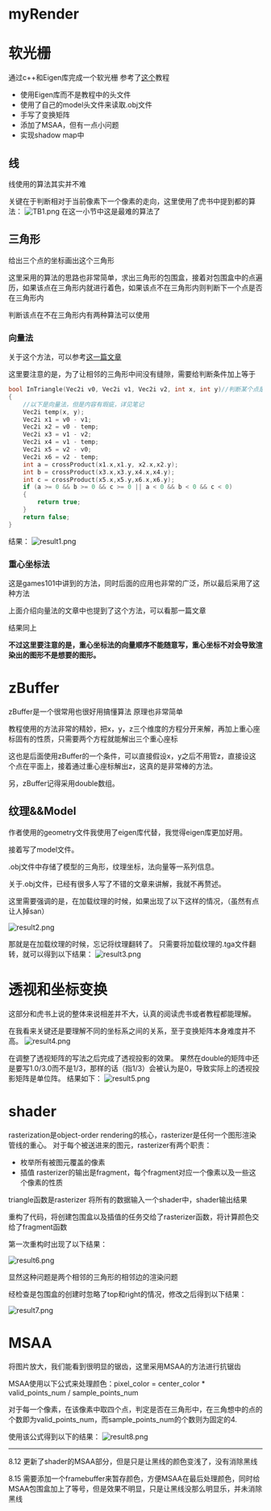 # myRender
# 软光栅
通过c++和Eigen库完成一个软光栅
参考了[这个](https://github.com/ssloy/tinyrenderer/wiki#tiny-renderer-or-how-opengl-works-software-rendering-in-500-lines-of-code)教程
- 使用Eigen库而不是教程中的头文件
- 使用了自己的model头文件来读取.obj文件
- 手写了变换矩阵
- 添加了MSAA，但有一点小问题
- 实现shadow map中

## 线
线使用的算法其实并不难

关键在于判断相对于当前像素下一个像素的走向，这里使用了虎书中提到都的算法：
![TB1.png](TB1.png)
在这一小节中这是最难的算法了

## 三角形
给出三个点的坐标画出这个三角形

这里采用的算法的思路也非常简单，求出三角形的包围盒，接着对包围盒中的点遍历，如果该点在三角形内就进行着色，如果该点不在三角形内则判断下一个点是否在三角形内

判断该点在不在三角形内有两种算法可以使用

### 向量法
关于这个方法，可以参考[这一篇文章](https://www.cnblogs.com/graphics/archive/2010/08/05/1793393.html)

这里要注意的是，为了让相邻的三角形中间没有缝隙，需要给判断条件加上等于

```cpp
bool InTriangle(Vec2i v0, Vec2i v1, Vec2i v2, int x, int y)//判断某个点是否在三角形内
{
    //以下是向量法，但是内容有瑕疵，详见笔记
    Vec2i temp(x, y);
    Vec2i x1 = v0 - v1;
    Vec2i x2 = v0 - temp;
    Vec2i x3 = v1 - v2;
    Vec2i x4 = v1 - temp;
    Vec2i x5 = v2 - v0;
    Vec2i x6 = v2 - temp;
    int a = crossProduct(x1.x,x1.y, x2.x,x2.y);
    int b = crossProduct(x3.x,x3.y,x4.x,x4.y);
    int c = crossProduct(x5.x,x5.y,x6.x,x6.y);
    if (a >= 0 && b >= 0 && c >= 0 || a < 0 && b < 0 && c < 0)
    {
        return true;
    }
    return false;
}
```
结果：
![result1.png](result1.png)


### 重心坐标法

这是games101中讲到的方法，同时后面的应用也非常的广泛，所以最后采用了这种方法

上面介绍向量法的文章中也提到了这个方法，可以看那一篇文章

结果同上

**不过这里要注意的是，重心坐标法的向量顺序不能随意写，重心坐标不对会导致渲染出的图形不是想要的图形。**



# zBuffer
zBuffer是一个很常用也很好用搞懂算法
原理也非常简单

教程使用的方法非常的精妙，把x，y，z三个维度的方程分开来解，再加上重心座标固有的性质，只需要两个方程就能解出三个重心座标

这也是后面使用zBuffer的一个条件，可以直接假设x，y之后不用管z，直接设这个点在平面上，接着通过重心座标解出z，这真的是非常棒的方法。

另，zBuffer记得采用double数组。


## 纹理&&Model
作者使用的geometry文件我使用了eigen库代替，我觉得eigen库更加好用。

接着写了model文件。

.obj文件中存储了模型的三角形，纹理坐标，法向量等一系列信息。

关于.obj文件，已经有很多人写了不错的文章来讲解，我就不再赘述。

这里需要强调的是，在加载纹理的时候，如果出现了以下这样的情况，（虽然有点让人掉san）

![result2.png](result2.png)

那就是在加载纹理的时候，忘记将纹理翻转了。
只需要将加载纹理的.tga文件翻转，就可以得到以下结果：
![result3.png](result3.png)

# 透视和坐标变换
这部分和虎书上说的整体来说相差并不大，认真的阅读虎书或者教程都能理解。

在我看来关键还是要理解不同的坐标系之间的关系，至于变换矩阵本身难度并不高。
![result4.png](result4.png)

在调整了透视矩阵的写法之后完成了透视投影的效果。
果然在double的矩阵中还是要写1.0/3.0而不是1/3，那样的话（指1/3）会被认为是0，导致实际上的透视投影矩阵是单位阵。
结果如下：
![result5.png](result5.png)

# shader
rasterization是object-order rendering的核心，rasterizer是任何一个图形渲染管线的重心。
对于每个被送进来的图元，rasterizer有两个职责：
- 枚举所有被图元覆盖的像素
- 插值
rasterizer的输出是fragment，每个fragment对应一个像素以及一些这个像素的性质

triangle函数是rasterizer
将所有的数据输入一个shader中，shader输出结果

重构了代码，将创建包围盒以及插值的任务交给了rasterizer函数，将计算颜色交给了fragment函数

第一次重构时出现了以下结果：

![result6.png](result6.png)

显然这种问题是两个相邻的三角形的相邻边的渲染问题

经检查是包围盒的创建时忽略了top和right的情况，修改之后得到以下结果：

![result7.png](result7.png)
# MSAA
将图片放大，我们能看到很明显的锯齿，这里采用MSAA的方法进行抗锯齿

MSAA使用以下公式来处理颜色：pixel_color = center_color * valid_points_num / sample_points_num

对于每一个像素，在该像素中取四个点，判定是否在三角形中，在三角想中的点的个数即为valid_points_num，而sample_points_num的个数则为固定的4.

使用该公式得到以下的结果：
![result8.png](result8.png)

---------------------------------------------------------------------------------------------------------------------------------------------------------
8.12 更新了shader的MSAA部分，但是只是让黑线的颜色变浅了，没有消除黑线

8.15 需要添加一个framebuffer来暂存颜色，方便MSAA在最后处理颜色，同时给MSAA包围盒加上了等号，但是效果不明显，只是让黑线没那么明显乐，并未消除黑线






